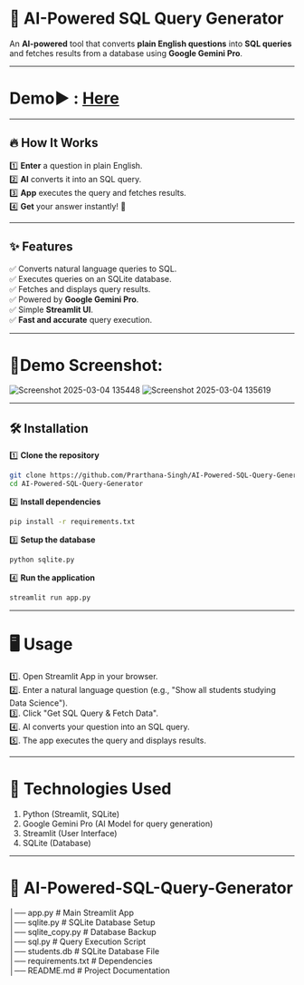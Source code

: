 # 🚀 AI-Powered SQL Query Generator  

An **AI-powered** tool that converts **plain English questions** into **SQL queries** and fetches results from a database using **Google Gemini Pro**.

---

# Demo▶️ : [Here](https://huggingface.co/spaces/1Prarthana/AI-Powered-SQL-Query-Generator)
 
---

## 🔥 How It Works  
1️⃣ **Enter** a question in plain English.  
2️⃣ **AI** converts it into an SQL query.  
3️⃣ **App** executes the query and fetches results.  
4️⃣ **Get** your answer instantly! 🎯  

---

## ✨ Features  
✅ Converts natural language queries to SQL.  
✅ Executes queries on an SQLite database.  
✅ Fetches and displays query results.  
✅ Powered by **Google Gemini Pro**.  
✅ Simple **Streamlit UI**.  
✅ **Fast and accurate** query execution.  

---
# 📸Demo Screenshot:
![Screenshot 2025-03-04 135448](https://github.com/user-attachments/assets/0644d2ac-bf25-458e-a850-1d39d78a3d13)
![Screenshot 2025-03-04 135619](https://github.com/user-attachments/assets/6c89b16d-3bec-40d6-b901-074221c3f9d2)


---

## 🛠️ Installation  

1️⃣ **Clone the repository**  
```bash
git clone https://github.com/Prarthana-Singh/AI-Powered-SQL-Query-Generator.git
cd AI-Powered-SQL-Query-Generator
```
2️⃣ **Install dependencies**
```bash
pip install -r requirements.txt
```
3️⃣ **Setup the database**
```bash
python sqlite.py
```
4️⃣ **Run the application**
```bash
streamlit run app.py
```
---

# 🖥️ Usage
1️⃣. Open Streamlit App in your browser.\
2️⃣. Enter a natural language question (e.g., "Show all students studying Data Science").\
3️⃣. Click "Get SQL Query & Fetch Data".\
4️⃣. AI converts your question into an SQL query.\
5️⃣. The app executes the query and displays results.

---
# 🤖 Technologies Used
1. Python (Streamlit, SQLite)
2. Google Gemini Pro (AI Model for query generation)
3. Streamlit (User Interface)
4. SQLite (Database)

---
# 📁 AI-Powered-SQL-Query-Generator
│── app.py              # Main Streamlit App\
│── sqlite.py           # SQLite Database Setup\
│── sqlite_copy.py      # Database Backup\
│── sql.py              # Query Execution Script\
│── students.db         # SQLite Database File\
│── requirements.txt    # Dependencies\
│── README.md           # Project Documentation
